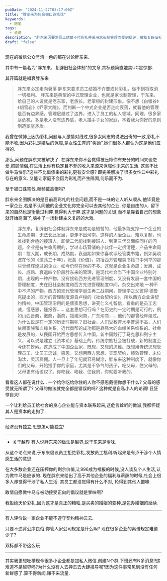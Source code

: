 ```yaml
---
pubDate: "2024-11-27T03:17:00Z"
title: "胖东来为何会被口诛笔伐"
keywords:
  - 随笔
tags:
  - 说说
description: "胖东来因要求员工结婚不付彩礼并采用家长制管理而受到批评，被指复辟旧社会体制。然而，胖东来试图解决高彩礼问题，提供稳定收入和良好工作环境，减少家庭矛盾。批评者认为其管理缺乏边界感，但支持者认为这是企业文化的一部分，员工自由选择是否接受。胖东来的管理模式被视为夹在旧制度和西方管理之间，难以长期发展。"
draft: "false"
---
```


现在的微信公众号清一色的都在讨论胖东来.

其中有一篇名为"胖东来，复辟旧社会体制"的文章,其标题简直媲美UC震惊部.

其开篇就是唱衰胖东来

>胖东来必定走向衰落
胖东来要求员工结婚不许要或付彩礼，做不到将取消一切福利。
胖东来是典型的中式管理企业，也就是家长制管理，于东来，给自己的人设就是老东家，老族长，老掌柜的封建形象。像不想《白银谷》《胡雪岩》《乔家大院》。而判断一个中式企业是否走向衰落，就看他的管理是否有边界感，管理层越过了边界，进入了员工的私人领域。同理，很多家庭危机，多是老人没有边界感，老人插手子女的家庭，本着我为你好的原则制造家庭矛盾。

我曾在微博上因为彩礼问题与人激情对线过,很多女同志的说法出奇的一致,彩礼不能不收,因为彩礼是婚后的保障,是女性生育的"奖励".她们很多人都认为这是他们应得的.

那么,问题在胖东来被解决了.
在胖东来你不会觉得被压榨你有充分的时间来谈恋爱,照顾情侣,在生活上你有稳定且不菲的收入来源来保障你未来的生活.
这些不比做牛马快乐?这些不比借债来的彩礼更有安全感?
即完美解决了很多女性口中彩礼存在的意义.
又能让家庭不会因为彩礼而产生隔阂,何乐而不为.

至于被口诛笔伐,频频戴高帽吗?

胖东来企图解决的是目前高彩礼的社会问题,而不是一味的让人听从顺从,他毕竟是一家企业,若是不认同他的企业文化你完全可以去其他的企业. 你是自由的人.
留下来的自然也是衡量过利弊.觉得利大于弊.这才是问题的关键,而不是靠着自己的想象就开始高潮了,脑补了一场封建主义复辟的大戏.

>胖东来，复辟旧社会体制胖东来是成功是短暂的，他最多能支撑一个企业的生命周期，无法长此发展，更走不出河南。这样的人治企业，难以复制，也难找到合适的接班人，即使二代能找到接班人，到第三代又面临同样的问题。企业是有生命周期的，学过市场营销的小伙伴一定很清楚，产品生命周期：投入期，成长期，成熟期，衰退期如果你喜欢读经管类书籍，例如吴晓波在他的《激荡三十年》，张磊《价值》，包括西方管理类书籍书中列举的那些曾经辉煌过的企业，如今仍然在世的不多。这就是企业生命周：发展、成长、成熟、衰退四个阶段胖东来的管理，是现代社会当下中国企业特别时期，出现的一种产物。没有接轨西方先进管理制度，又没有发展一套中国的管理制度，夹在旧社会制度和西方先进管理制度中间，杂交出来地 一种不中不洋的产物。西方的现代管理学诞生再二战期间，管理学之父彼得·德鲁克提出的，西方的管理制度源自卢梭的《社会契约论》，所以西方企业讲契约精神。中国管理沿用的是儒家思想，讲究仁义礼智信，看重的是员工忠诚，懂感恩，懂报答…… 这套思想可行吗？在历史的一定时期是可行的，例如山西晋商，徽商，浙商，福建闵商，广东潮商…… 他们的都曾经辉煌过。为什么说是在一定的历史时期呢？旧社会，人们受教育水平普遍不高，人们依赖家族和血缘关系，近代商帮的成功都是靠强大的血缘关系维系的。社会是发展的，从民国开始西方思想传入中国，新中国践行了马克思和列宁主义，可以说是建立《资本论》基础上的，传统宗族社会被打破，新的制度至今还在摸索。这造成了中国企业家，既想，又想的思维。既想用传统思想管理员工，让员工忠诚，感恩，又想用西方思想，实现契约，绩效管理，末位淘汰，灵活雇佣。人一旦上了年纪就容易糊涂，胖东来这种制度下，就像你们的父母，开始插手你的家庭，尤其是不争气的孩子，吃父母，住父母的，父母更有话语权了。你吃我、喝我、住我的，你就要听我的。


 看看这人都在说什么.. 
一个给你吃给你住的人你不感恩戴德你想干什么?  父母的感受就无所谓了? 父母的做法就完全都是错误的吗?
这种就是自私小人的论调! 且狂悖自大!

一个让利给员工给社会的良心企业能与资本联系起来,这危言耸听的做派,我都怀疑其人是资本的走狗了.

-------

经济没有独立,思想怎可能独立!

--------

- 关于越界
有人说胖东来的做法是越界,说于东来是爹味.

从这个论点来说,于东来倡议员工拒绝彩礼,发放员工福利.听起来是有点干涉个人情感生活的意思.

在大多数企业还在压榨你的剩余价值,让996成为福报的时候,没人谈及个人生活,认为做牛马是应该的.
现在胖东来给出了高于其他企业的福利与薪酬的时候,社会上很多人却觉得干涉了私人生活. 其员工都没觉得有什么不对, 轮得到其他人置喙.

敢情自愿做牛马与被动接受正向的倡议就是爹味啊?

我拒绝天价彩礼,因为这才是真正的糟粕,是买卖的婚姻的变种,是包办婚姻的延续.

------

有人评价说一家企业不能不遵守契约精神云云. 

只要不违背公序良俗,你管人家公司规定是什么啊? 现在很多企业的离谱规定难道少了?

双标都不带这么玩

----------

其实我更想吐槽现今很多小企业都是加私人微信,创建N个群,下班还有N多消息!!这难道不是越界吗?为什么没有人去抨击去大肆报导呢?因为这件事常见到没有任何新鲜感了.算不得新闻,赚不来流量.